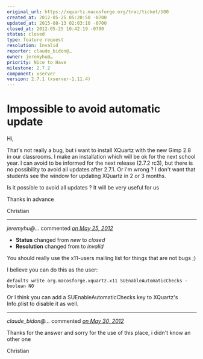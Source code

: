 ```yaml
---
original_url: https://xquartz.macosforge.org/trac/ticket/580
created_at: 2012-05-25 05:20:50 -0700
updated_at: 2015-08-13 02:03:10 -0700
closed_at: 2012-05-25 10:42:19 -0700
status: closed
type: feature request
resolution: Invalid
reporter: claude_bidon@…
owner: jeremyhu@…
priority: Nice to Have
milestone: 2.7.2
component: xserver
version: 2.7.1 (xserver-1.11.4)
---
```


Impossible to avoid automatic update
====================================


Hi,

That's not really a bug, but i want to install XQuartz with the new Gimp 2.8 in our classrooms. I make an installation which will be ok for the next school year. I can avoid to be informed for the next release (2.7.2 rc3), but there is no possibility to avoid all updates after 2.7.1. Or i'm wrong ?
I don't want that students see the window for updating XQuartz in 2 or 3 months.

Is it possible to avoid all updates ? It will be very useful for us

Thanks in advance

Christian



---

*jeremyhu@…* commented *[on May 25, 2012](https://xquartz.macosforge.org/trac/ticket/580#comment:1 "May 25, 2012 at 10:42 AM PDT")*

-   **Status** changed from *new* to *closed*
-   **Resolution** changed from to *invalid*

You should really use the x11-users mailing list for things that are not bugs ;)

I believe you can do this as the user:

    defaults write org.macosforge.xquartz.x11 SUEnableAutomaticChecks -boolean NO

Or I think you can add a SUEnableAutomaticChecks key to XQuartz's Info.plist to disable it as well.



---

*claude\_bidon@…* commented *[on May 30, 2012](https://xquartz.macosforge.org/trac/ticket/580#comment:2 "May 30, 2012 at 2:56 AM PDT")*

Thanks for the answer and sorry for the use of this place, i didn't know an other one

Christian



